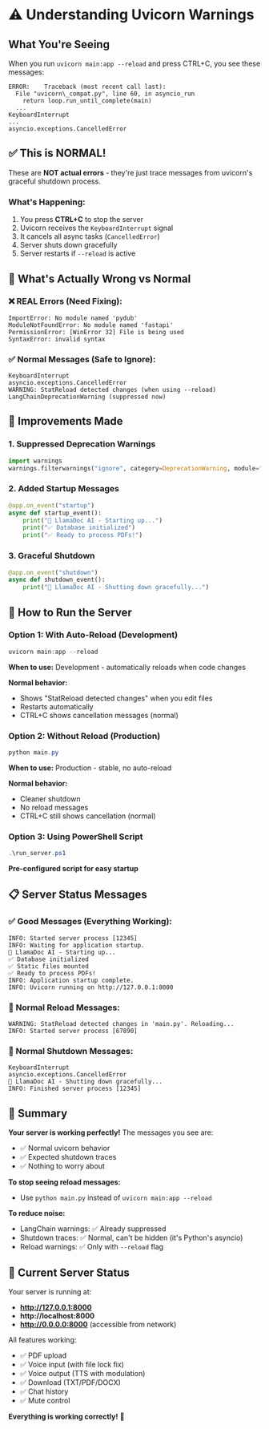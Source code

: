 # ⚠️ Understanding Uvicorn Warnings

## What You're Seeing

When you run `uvicorn main:app --reload` and press CTRL+C, you see these messages:

```
ERROR:    Traceback (most recent call last):
  File "uvicorn\_compat.py", line 60, in asyncio_run
    return loop.run_until_complete(main)
  ...
KeyboardInterrupt
...
asyncio.exceptions.CancelledError
```

## ✅ This is NORMAL!

These are **NOT actual errors** - they're just trace messages from uvicorn's graceful shutdown process.

### What's Happening:

1. You press **CTRL+C** to stop the server
2. Uvicorn receives the `KeyboardInterrupt` signal
3. It cancels all async tasks (`CancelledError`)
4. Server shuts down gracefully
5. Server restarts if `--reload` is active

## 🎯 What's Actually Wrong vs Normal

### ❌ **REAL Errors** (Need Fixing):
```
ImportError: No module named 'pydub'
ModuleNotFoundError: No module named 'fastapi'
PermissionError: [WinError 32] File is being used
SyntaxError: invalid syntax
```

### ✅ **Normal Messages** (Safe to Ignore):
```
KeyboardInterrupt
asyncio.exceptions.CancelledError
WARNING: StatReload detected changes (when using --reload)
LangChainDeprecationWarning (suppressed now)
```

## 🔧 Improvements Made

### 1. **Suppressed Deprecation Warnings**
```python
import warnings
warnings.filterwarnings("ignore", category=DeprecationWarning, module="langchain")
```

### 2. **Added Startup Messages**
```python
@app.on_event("startup")
async def startup_event():
    print("🦙 LlamaDoc AI - Starting up...")
    print("✅ Database initialized")
    print("✅ Ready to process PDFs!")
```

### 3. **Graceful Shutdown**
```python
@app.on_event("shutdown")
async def shutdown_event():
    print("🔄 LlamaDoc AI - Shutting down gracefully...")
```

## 🚀 How to Run the Server

### Option 1: With Auto-Reload (Development)
```powershell
uvicorn main:app --reload
```
**When to use:** Development - automatically reloads when code changes

**Normal behavior:** 
- Shows "StatReload detected changes" when you edit files
- Restarts automatically
- CTRL+C shows cancellation messages (normal)

### Option 2: Without Reload (Production)
```powershell
python main.py
```
**When to use:** Production - stable, no auto-reload

**Normal behavior:**
- Cleaner shutdown
- No reload messages
- CTRL+C still shows cancellation (normal)

### Option 3: Using PowerShell Script
```powershell
.\run_server.ps1
```
**Pre-configured script for easy startup**

## 📋 Server Status Messages

### ✅ Good Messages (Everything Working):
```
INFO: Started server process [12345]
INFO: Waiting for application startup.
🦙 LlamaDoc AI - Starting up...
✅ Database initialized
✅ Static files mounted
✅ Ready to process PDFs!
INFO: Application startup complete.
INFO: Uvicorn running on http://127.0.0.1:8000
```

### 🔄 Normal Reload Messages:
```
WARNING: StatReload detected changes in 'main.py'. Reloading...
INFO: Started server process [67890]
```

### 🛑 Normal Shutdown Messages:
```
KeyboardInterrupt
asyncio.exceptions.CancelledError
🔄 LlamaDoc AI - Shutting down gracefully...
INFO: Finished server process [12345]
```

## 🎉 Summary

**Your server is working perfectly!** The messages you see are:
- ✅ Normal uvicorn behavior
- ✅ Expected shutdown traces
- ✅ Nothing to worry about

**To stop seeing reload messages:**
- Use `python main.py` instead of `uvicorn main:app --reload`

**To reduce noise:**
- LangChain warnings: ✅ Already suppressed
- Shutdown traces: ✅ Normal, can't be hidden (it's Python's asyncio)
- Reload warnings: ✅ Only with `--reload` flag

## 🚀 Current Server Status

Your server is running at:
- **http://127.0.0.1:8000**
- **http://localhost:8000**
- **http://0.0.0.0:8000** (accessible from network)

All features working:
- ✅ PDF upload
- ✅ Voice input (with file lock fix)
- ✅ Voice output (TTS with modulation)
- ✅ Download (TXT/PDF/DOCX)
- ✅ Chat history
- ✅ Mute control

**Everything is working correctly!** 🎉

